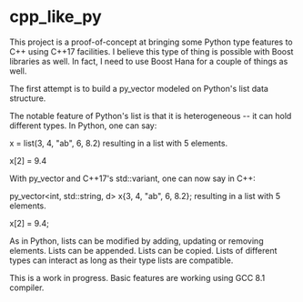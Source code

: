 # cpp_like_py

This project is a proof-of-concept at bringing some Python type features to C++ using C++17 facilities. I
believe this type of thing is possible with Boost libraries as well.  In fact, I need to use Boost Hana for
a couple of things as well.

The first attempt is to build a py_vector modeled on Python's list data structure.

The notable feature of Python's list is that it is heterogeneous -- it can hold different types.
In Python, one can say:

  x = list(3, 4, "ab", 6, 8.2) resulting in a list with 5 elements.
  
  x[2] = 9.4
  


With py_vector and C++17's std::variant, one can now say in C++:

  py_vector<int, std::string, d> x{3, 4, "ab", 6, 8.2}; resulting in a list with 5 elements. 
  
  x[2] = 9.4;

 As in Python, lists can be modified by adding, updating or removing elements. Lists
can be appended.  Lists can be copied. Lists of different types can interact as long as their type lists are
compatible.

This is a work in progress. Basic features are working using GCC 8.1 compiler.

